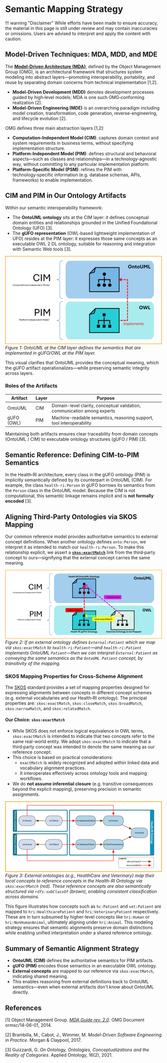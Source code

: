 # Semantic Mapping Strategy

!!! warning "Disclaimer"
    While efforts have been made to ensure accuracy, the material in this page is still under review and may contain inaccuracies or omissions. Users are advised to interpret and apply the content with caution.

## Model‑Driven Techniques: MDA, MDD, and MDE

The **[Model‑Driven Architecture (MDA)](http://www.omg.org/mda/)**, defined by the Object Management Group (OMG), is an architectural framework that structures system modeling into abstract layers—promoting interoperability, portability, and reuse by separating domain concerns from technical implementation [1,2].  

- **Model‑Driven Development (MDD)** denotes development processes guided by high‑level models; MDA is one such OMG‑conforming realization [2].  
- **Model‑Driven Engineering (MDE)** is an overarching paradigm including model creation, transformation, code generation, reverse-engineering, and lifecycle evolution [2].

OMG defines three main abstraction layers [1,2]:

- **Computation‑Independent Model (CIM)**: captures domain context and system requirements in business terms, without specifying implementation structure.  
- **Platform‑Independent Model (PIM)**: defines structural and behavioral aspects—such as classes and relationships—in a technology-agnostic way, without committing to any particular implementation platform.  
- **Platform‑Specific Model (PSM)**: refines the PIM with technology‑specific information (e.g. database schemas, APIs, frameworks) to enable implementation.

## CIM and PIM in Our Ontology Artifacts

Within our semantic interoperability framework:

- The **OntoUML ontology** sits at the CIM layer: it defines conceptual domain entities and relationships grounded in the Unified Foundational Ontology (UFO) [3].  
- The **gUFO representation** (OWL‑based lightweight implementation of UFO) resides at the PIM layer: it expresses those same concepts as an executable OWL 2 DL ontology, suitable for reasoning and integration with Semantic Web tools [3].

![Mapping from OntoUML at CIM to gUFO/OWL at PIM](./assets/images/mapping-cim-pim.png)  
*Figure 1: OntoUML at the CIM layer defines the semantics that are implemented in gUFO/OWL at the PIM layer.*

This visual clarifies that OntoUML provides the conceptual meaning, which the gUFO artifact operationalizes—while preserving semantic integrity across layers.

### Roles of the Artifacts

| Artifact   | Layer | Purpose                                                                  |
| ---------- | ----- | ------------------------------------------------------------------------ |
| OntoUML    | CIM   | Domain-level clarity, conceptual validation, communication among experts |
| gUFO (OWL) | PIM   | Machine-readable semantics, reasoning support, tool interoperability     |

Maintaining both artifacts ensures clear traceability from domain concepts (OntoUML / CIM) to executable ontology structures (gUFO / PIM) [3].

## Semantic Reference: Defining CIM-to-PIM Semantics

In the Health‑RI architecture, every class in the gUFO ontology (PIM) is implicitly semantically defined by its counterpart in OntoUML (CIM). For example, the class `health‑ri:Person` in gUFO borrows its semantics from the `Person` class in the OntoUML model. Because the CIM is not computational, this semantic linkage remains implicit and is **not formally encoded** [3].

## Aligning Third‑Party Ontologies via SKOS Mapping

Our common reference model provides authoritative semantics to external concept definitions. When another ontology defines `onto:Person`, we interpret it as intended to match our `health‑ri:Person`. To make this relationship explicit, we assert a **[`skos:exactMatch`](https://www.w3.org/TR/skos-reference/#mapping)** link from the third‑party concept to ours—signifying that the external concept carries the same meaning.

![Deriving OntoUML semantics via mapping to Health‑RI reference model](./assets/images/mapping-cim-pim2.png)  
*Figure 2: If an external ontology defines `External:Patient` which we map via `skos:exactMatch` to `health‑ri:Patient`—and `health‑ri:Patient` implements OntoUML `Patient`—then we can interpret `External:Patient` as conveying the same semantics as the `OntoUML Patient` concept, by transitivity of the mapping.*

### SKOS Mapping Properties for Cross‑Scheme Alignment

The [SKOS](https://www.w3.org/TR/skos-reference/) standard provides a set of mapping properties designed for expressing alignments between concepts in different concept schemes (e.g. external vocabularies and our Health‑RI ontology). The principal properties are: `skos:exactMatch`, `skos:closeMatch`, `skos:broadMatch`, `skos:narrowMatch`, and `skos:relatedMatch`.

#### Our Choice: `skos:exactMatch`

- While SKOS does not enforce logical equivalence in OWL terms, `skos:exactMatch` is intended to indicate that two concepts refer to the same real-world entity. We adopt `skos:exactMatch` to indicate that a third‑party concept was intended to denote the same meaning as our reference concept.
- This choice is based on practical considerations:
  - `exactMatch` is widely recognized and adopted within linked data and vocabulary alignment practices.
  - It interoperates effectively across ontology tools and mapping workflows.
- We do **not assume inferential closure** (e.g. transitive consequences beyond the explicit mapping), preserving precision in semantic assignments.

![Cross-ontology mapping using skos:exactMatch and rdfs:subClassOf](./assets/images/example-mapping.png)  
*Figure 3: External ontologies (e.g., HealthCare and Veterinary) map their local concepts to reference concepts in the Health-RI Ontology via `skos:exactMatch` (red). These reference concepts are also semantically structured via `rdfs:subClassOf` (brown), enabling consistent classification across domains.*

This figure illustrates how concepts such as `hc:Patient` and `vet:Patient` are mapped to `hri:HealthcarePatient` and `hri:VeterinaryPatient` respectively. These are in turn subsumed by higher-level concepts like `hri:Human` or `hri:NonHumanAnimal`, ultimately aligning under `hri:Animal`. This modeling strategy ensures that semantic alignments preserve domain distinctions while enabling unified interpretation under a shared reference ontology.

## Summary of Semantic Alignment Strategy

- **OntoUML (CIM)** defines the authoritative semantics for PIM artifacts.  
- **gUFO (PIM)** encodes those semantics in an executable OWL ontology.  
- **External concepts** are mapped to our reference via `skos:exactMatch`, indicating shared meaning.  
- This enables reasoning from external definitions back to OntoUML semantics—even when external artifacts don't know about OntoUML directly.

## References

[1] Object Management Group. *[MDA Guide rev. 2.0](https://www.omg.org/cgi-bin/doc?ormsc/14-06-01)*. OMG Document ormsc/14-06-01, 2014.  

[2] Brambilla, M., Cabot, J., Wimmer, M. *Model-Driven Software Engineering in Practice*. Morgan & Claypool, 2017.  

[3] Guizzardi, G. *On Ontology, Ontologies, Conceptualizations and the Reality of Categories*. Applied Ontology, 16(2), 2021.  
